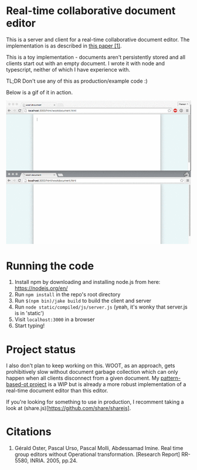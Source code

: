 # Real-time collaborative document editor

This is a server and client for a real-time collaborative
document editor. The implementation is as described in [this
paper [1]](https://hal.inria.fr/inria-00071240/).

This is a toy implementation - documents aren't persistently
stored and all clients start out with an empty document. I
wrote it with node and typescript, neither of which I have
experience with.

TL;DR Don't use any of this as production/example code :)

Below is a gif of it in action.

![Gif of two documents](https://github.com/ryankaplan/collaborative-editing/blob/master/static/images/demo.gif?raw=true)

# Running the code

1. Install npm by downloading and installing node.js from here: https://nodejs.org/en/
2. Run `npm install` in the repo's root directory
3. Run `$(npm bin)/jake build` to build the client and server
2. Run `node static/compiled/js/server.js` (yeah, it's wonky that server.js is in 'static')
3. Visit `localhost:3000` in a browser
4. Start typing!

# Project status

I also don't plan to keep working on this. WOOT, as an approach,
gets prohibitively slow without document garbage collection which
can only happen when all clients disconnect from a given document.
My [pattern-based-ot project](https://github.com/ryankaplan/pattern-based-ot)
is a WIP but is already a more robust implementation of a real-time
document editor than this editor.

If you're looking for something to use in production, I recomment
taking a look at (share.js)[https://github.com/share/sharejs].

# Citations

1. Gérald Oster, Pascal Urso, Pascal Molli, Abdessamad Imine. Real time group editors without Operational transformation. [Research Report] RR-5580, INRIA. 2005, pp.24. <inria-00071240>